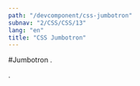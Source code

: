 ```yaml
---
path: "/devcomponent/css-jumbotron"
subnav: "2/CSS/CSS/13"
lang: "en"
title: "CSS Jumbotron"
---
```


#Jumbotron
.
<htmljumbotron1 />

.
<htmljumbotron2 />